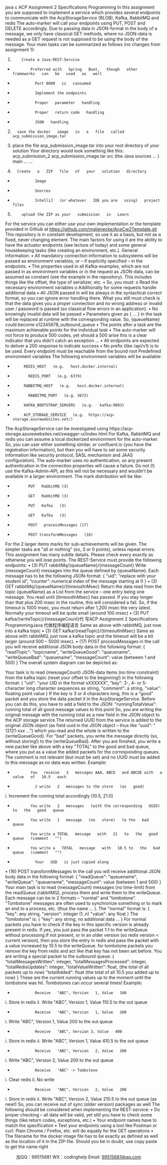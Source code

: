 java c
ACP Assignment 2 Specifications Programming 
In this assignment you are supposed to   implement   a   service   which   provides   several endpoints to communicate with the AcpStorageService   (BLOB),   Kafka,   RabbitMQ and   redis
The auto-marker will call your endpoints using PUT, POST and DELETE accordingly. Due to passing data in JSON-format in the body of a message, we only have classical GET methods, where no JSON-data is needed as a GET request is not supposed to be using the body of the message. 
Your main tasks can be summarized as follows (no changes from assignment 1): 
1.         Create a Java-REST-Service
-             Preferred with   Spring   Boot,   though   other   frameworks   can   be   used   as   well
-               Port 8080   is   consumed
-               Implement the endpoints
-               Proper   parameter   handling
-               Proper   return code   handling
-               JSON   handling
2.       save the docker   image   in   a   file   called acp_submission_image.tar 
3. place the file acp_submission_image.tar into your root directory of your solution Your   directory would   look something   like this:
acp_submission_2
acp_submission_image.tar 
src   (the Java sources   …   )
main
… 
… 
4.       Create   a   ZIP   file   of   your   solution   directory
-               Image
-               Sources
-               IntelliJ   (or whatever   IDE you are   using)   project files
5.         upload the ZIP as your   submission   in   Learn
For the service you can either use your own implementation or the template provided in Github at  https://github.com/mglienecke/AcpCw2Template.git
This repository is in constant development, so use it as a basis, but not as a fixed, never changing element. The   main factors for   using   it are the   ability to   have   the   actuator   endpoints   (see   lecture of today) and some general   housekeeping   tasks   (like   creating   an   environment, etc.).
General information: 
•         All   mandatory connection   information to subsystems will   be   passed as   environment   variables, or –   if explicitly specified –   in the   endpoints.
•         The   properties   used   in all   Kafka-examples, which are   not   passed   in as   environment   variables   or   in the   request as JSON-data, can   be assumed   as   constant   (see the example   in the   repository). This   includes things   like the offset, the type   of   serializer,   etc.
•         So, you   must:
o   Read the   necessary environment variables
o   Additionally for some   requests   handle additional data
•         All JSON   passed   in will   be always   in the syntactical correct   format,   so   you   can   ignore   error   handling there. What you still   must check   is that   the   data   gives   you   a   proper connection and   no wrong   address   or   invalid   user /   password   is   passed   (so classical flow errors   in an   application).
•          No   knowingly   invalid data will   be   passed
•          Parameters given as {   …   }   in the   task   will   be   replaced   at   runtime   with the
corresponding value. So, {queueName} could   become s12345678_outbound_queue
•         The   points after   a task are the   maximum achievable   points   for   the   individual   task
•         The auto-marker will   not force to   produce   500 codes, yet   should   a   500   arise   this   is   a   clear   indicator that you didn’t catch   an   exception   …
• All endpoints are expected to deliver a 200 response to indicate success 
•          No   prefix   (like /api/v1)   is to   be   used. Every endpoint must be reachable from the bound root 
Predefined environment variables
The   following   environment   variables   will   be   available:
-          REDIS_HOST   (e.g.   host.docker.internal)
-            REDIS_PORT   (e.g. 6379)
-          RABBITMQ_HOST   (e.g.   host.docker.internal)
-            RABBITMQ_PORT   (e.g. 5672)
-          KAFKA_BOOTSTRAP_SERVERS   (e.g.   kafka:9093)
-          ACP_STORAGE_SERVICE   (e.g.  https://acp-storage.azurewebsites.net/)
The AcpStorageService can   be   investigated   using https://acp- storage.azurewebsites.net/swagger-ui/index.html 
For Kafka, RabbitMQ and redis you can assume a local dockerized environment for   the   auto-marker. So, you can   user either something   similar,   or   confluent.io   (you   have   the registration   information),   but then you will   have to set some security   information   like   security   protocol, SASL   mechanism   and   JAAS   configuration). 
The auto-marker   uses   no authentication, so any   present   authentication   in the   connection   properties will cause   a   failure.
Do not (!) use the Kafka-Admin-API, as this will   not   be   necessary   and   wouldn’t   be   available   in a   larger   environment.
The   mark distribution will   be   like:
-            PUT   RabbitMQ (3)
-            GET   RabbitMQ (3)
-            PUT   Kafka   (3)
-            GET   Kafka   (3)
-            POST   processMessages (17)
-            POST transformMessages   (16)
For the   2   larger   items   marks for sub-achievements will   be given. The   simpler tasks   are   "all   or   nothing"   (so,   3 or 0   points),   unless   repeat errors.
This assignment has many subtle details. Please check every exactly as otherwise you will lose points. 
The REST-Service must provide the following endpoints: 
• (3) PUT rabbitMq/{queueName}/{messageCount} 
Write {messageCount}   messages   into the queue defined   by   {queueName}.   Each   message   has to   be the following JSON-format:
{
“uid”: “replace with your student id”,
“counter”:   numerical   index of the   message starting at 0 
}
• (3) GET rabbitMq/{queueName}/{timeoutInMsec} 
Return the data   read from the topic {queueName}   as   a   List from   the   service   – one entry   being   one   message.
You   read   until {timeoutInMsec}   has   passed.   If you stay   longer than that   plus   200   msec   in the   routine, this will considered a fail.   So,   if   the   timeout   is   1000   msec,   you   must return after   1,200   msec the very   latest.
Normally your timeout will   be   quite small   (around   100   msec)
• (3) PUT kafka/{writeTopic}/{messageCount}代 写ACP Assignment 2 Specifications ProgrammingJava
代做程序编程语言 
Same as   above with   rabbitMQ, just   now   into a   kafka topic
• (3) GET kafka/{readTopic}/{timeoutInMsec} 
Same as   above with   rabbitMQ, just   now a   kafka topic and   the   timeout   will   be   a   bit   larger   (around 500 –   5000   msec).
• (17) POST processMessages 
in the call you will   receive additional JSON   body   data   in the   following   format:
{
"readTopic":   "topicname",
"writeQueueGood":   "queuename",
"writeQueueBad":   "queuename",
"messageCount": value   (between   1 and 500)
}
The overall system diagram   can   be   depicted   as:

Your task   is to   read {messageCount} JSON-data   items   (no time constraint) from   the   kafka topic   (reset your offset to the   beginning!)   in the following   format:
{
"uid":   "your   UID   in the format   sXXXXXX",
"key":   3-, 4-   or   5-character   long   character sequences   as string,   "comment": a   string,
"value": floating   point value   }
If the   key   is   3 or 4 characters   long, this   is   a   "good"   packet   and you   store   the   data   packet   it   in the AcpStorageService.
Before you can do this, you   have to   add   a   field   to   the   JSON:
"runningTotalValue":   running total of all good   message values to   this   point
So, you are writing the original message with the running total as a new field in the   JSON object to the ACP   storage   service.The   returned   UUID from the service   is   added to the original JSON   object   (as   field   uuid   in the JSON object – thus   like “uuid”: “   12121-xxx   …”) which you   read   and the   whole   is      written to the {writeQueueGood}.
For   "bad"   packets, you write the   message   directly   (so, without storing!) to the   {writeQueueBad}.
After you are finished, you write   a   new   packet   like   above   with   a   key   "TOTAL" to   the
good and   bad queue, where you   put as   a   value   the   added   packets   for   the corresponding   queues. The comment   is   not   relevant   (but   must   be set)   and   no   UUID   must   be added to this   message as   no   data was   written. 
Example:
-             You   receive   3   messages AAA, ABCD   and ABCDE with   a   value   of   10.5   each
-               2 write   2   messages to the store   (as   good)
i.       Increment   the   running   total   accordingly   (10.5,   21.0)
-             You write   2   messages   (with the corresponding   UUID)   to   the   good   queue
-             You write   1   message   (no   store)   to the   bad   queue
-             You write a TOTAL   message   with   21   to   the   good   queue   (comment   "")
-             You write a   TOTAL   message   with   10.5 to   the   bad   queue   (comment   "")
-               Your   UID   is just copied along
• (16) POST transformMessages 
In the call you will   receive additional JSON   body   data   in the   following   format:
{
"readQueue":   "queuename",
"writeQueue":   "queuename",
"messageCount": value   (between   1 and 500)
}
Your   main task   is to   read {messageCount}   messages   (no time-limit) from the   readQueue   (rabbitMQ),   process them and write them to the writeQueue.
Each   message   can   be   in   2 formats –   "normal" and   "tombstone".   "Tombstone"
messages   are often   used to synchronize something   or to   mark   an   end to   a   process,   etc.   (thus the   name   …   ).
The   "normal" format   is:
{
"key":   any string,
"version":   integer   (1..n)
"value": any   float
}
The   "tombstone"   is:
{
"key":   any string,
no additional   data … 
}
For   normal   packets you   have to check   if the   key   in this specific   version   is   already   present   in   redis.   If yes, you just   pass the   packet   1:1 to the writeQueue without            processing.If   not   present, or   in an older version   (so   redis   version   < current version), then you store the entry in redis and pass the packet with a value increased by 10.5 to the writeQueue.
for tombstone   packets you   remove the   key from   redis   and act   like that   key   has   not   been set   before. You are writing   a special   packet   to   the   outbound   queue:
{
"totalMessagesWritten":   integer,
"totalMessagesProcessed":   integer,   "totalRedisUpdates":   integer,
"totalValueWritten": float,   (the total of all   packets   up to   now)
"totalAdded": float   (the total of all   10.5 you   added   up to   now)   }
These   are the current   running values   up to the   moment   until the tombstone   was   hit.   Tombstones   can occur several times!
Example:
-               Receive   "ABC", Version   1, Value   100
i.         Store   in   redis
ii.       Write   "ABC", Version   1, Value   110.5 to   the   out   queue
-               Receive   "ABC", Version   1, Value   200
i.       Write   "ABC", Version   1, Value   200   to   the   out   queue
-               Receive   "ABC", Version 3, Value   400
i.         Store   in   redis
ii.       Write   "ABC", Version   1, Value   410.5 to   the   out   queue
-               Receive   "ABC", Version   2, Value   200
i.       Write   "ABC", Version   2, Value   200   to   the   out   queue
-               Receive   "ABC" -> Tombstone
i.         Clear   redis
ii.         No write
-               Receive   "ABC", Version   2, Value   200
i.         Store   in   redis
ii.       Write   "ABC", Version   2, Value   210.5 to the   out   queue   (as   new!)
So, you can   receive out of   sync   (older version)   packages   as   well
The following should be considered when implementing the REST-service: 
•          Do   proper   checking – all data will   be   valid,   yet   still   you   have   to   check   some   things   (like   return codes, exceptions,   etc.)
•         Your endpoint   names   have to   match the specification
•         Test your   endpoints   using   a tool   like   Postman   or   curl.   Plain Chrome /   Firefox, etc. will   do equally for the   GET   operations
•         The filename for the   docker   image file   has to   be exactly   as   defined   as   well   as   the
location of   it   in the ZIP-file. Should you   be   in   doubt,   use   copy    paste to   get   the   name   right



         
加QQ：99515681  WX：codinghelp  Email: 99515681@qq.com
